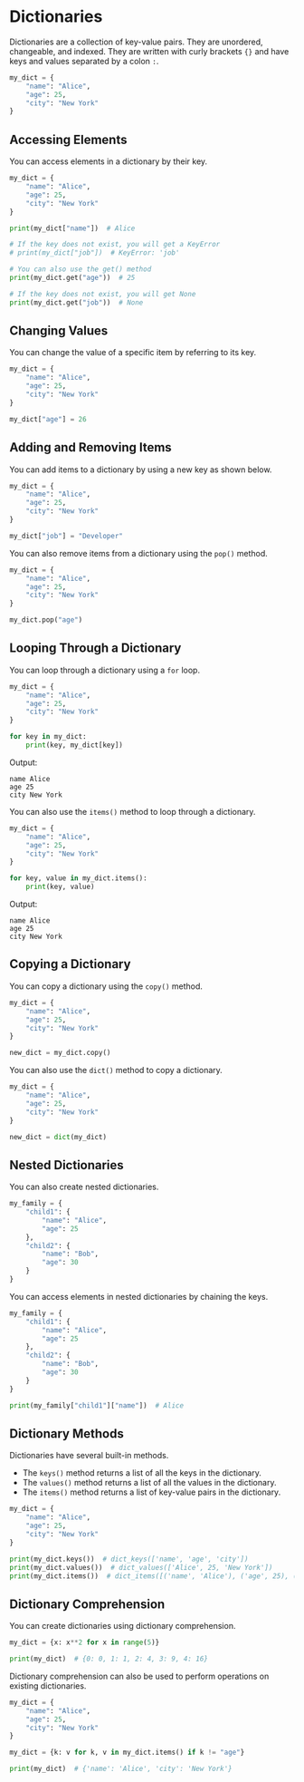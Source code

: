 # Dictionaries

Dictionaries are a collection of key-value pairs. They are unordered, changeable, and indexed.
They are written with curly brackets `{}` and have keys and values separated by a colon `:`.

```python
my_dict = {
    "name": "Alice",
    "age": 25,
    "city": "New York"
}
```

## Accessing Elements

You can access elements in a dictionary by their key.

```python
my_dict = {
    "name": "Alice",
    "age": 25,
    "city": "New York"
}

print(my_dict["name"])  # Alice

# If the key does not exist, you will get a KeyError
# print(my_dict["job"])  # KeyError: 'job'

# You can also use the get() method
print(my_dict.get("age"))  # 25

# If the key does not exist, you will get None
print(my_dict.get("job"))  # None
```

## Changing Values

You can change the value of a specific item by referring to its key.

```python
my_dict = {
    "name": "Alice",
    "age": 25,
    "city": "New York"
}

my_dict["age"] = 26
```

## Adding and Removing Items

You can add items to a dictionary by using a new key as shown below.

```python
my_dict = {
    "name": "Alice",
    "age": 25,
    "city": "New York"
}

my_dict["job"] = "Developer"
```

You can also remove items from a dictionary using the `pop()` method.

```python
my_dict = {
    "name": "Alice",
    "age": 25,
    "city": "New York"
}

my_dict.pop("age")
```

## Looping Through a Dictionary

You can loop through a dictionary using a `for` loop.

```python
my_dict = {
    "name": "Alice",
    "age": 25,
    "city": "New York"
}

for key in my_dict:
    print(key, my_dict[key])
```

Output:

```
name Alice
age 25
city New York
```

You can also use the `items()` method to loop through a dictionary.

```python
my_dict = {
    "name": "Alice",
    "age": 25,
    "city": "New York"
}

for key, value in my_dict.items():
    print(key, value)
```

Output:

```
name Alice
age 25
city New York
```

## Copying a Dictionary

You can copy a dictionary using the `copy()` method.

```python
my_dict = {
    "name": "Alice",
    "age": 25,
    "city": "New York"
}

new_dict = my_dict.copy()
```

You can also use the `dict()` method to copy a dictionary.

```python
my_dict = {
    "name": "Alice",
    "age": 25,
    "city": "New York"
}

new_dict = dict(my_dict)
```

## Nested Dictionaries

You can also create nested dictionaries.

```python
my_family = {
    "child1": {
        "name": "Alice",
        "age": 25
    },
    "child2": {
        "name": "Bob",
        "age": 30
    }
}
```

You can access elements in nested dictionaries by chaining the keys.

```python
my_family = {
    "child1": {
        "name": "Alice",
        "age": 25
    },
    "child2": {
        "name": "Bob",
        "age": 30
    }
}

print(my_family["child1"]["name"])  # Alice
```

## Dictionary Methods

Dictionaries have several built-in methods.

- The `keys()` method returns a list of all the keys in the dictionary.
- The `values()` method returns a list of all the values in the dictionary.
- The `items()` method returns a list of key-value pairs in the dictionary.

```python
my_dict = {
    "name": "Alice",
    "age": 25,
    "city": "New York"
}

print(my_dict.keys())  # dict_keys(['name', 'age', 'city'])
print(my_dict.values())  # dict_values(['Alice', 25, 'New York'])
print(my_dict.items())  # dict_items([('name', 'Alice'), ('age', 25), ('city', 'New York')])
```

## Dictionary Comprehension

You can create dictionaries using dictionary comprehension.

```python
my_dict = {x: x**2 for x in range(5)}

print(my_dict)  # {0: 0, 1: 1, 2: 4, 3: 9, 4: 16}
```

Dictionary comprehension can also be used to perform operations on existing dictionaries.

```python
my_dict = {
    "name": "Alice",
    "age": 25,
    "city": "New York"
}

my_dict = {k: v for k, v in my_dict.items() if k != "age"}

print(my_dict)  # {'name': 'Alice', 'city': 'New York'}
```
